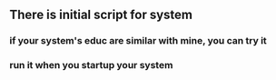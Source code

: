 ## There is initial script for system 

### if your system's educ are similar with mine, you can try it

### run it when you startup your system 

